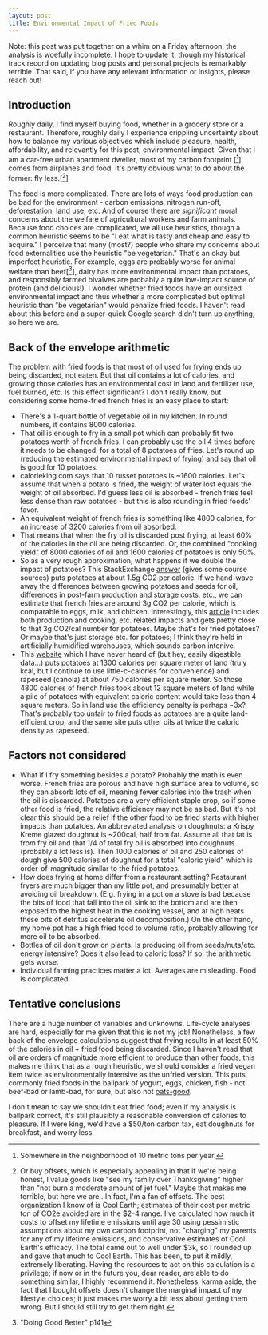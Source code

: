 ```yaml
---
layout: post
title: Environmental Impact of Fried Foods
---
```


Note: this post was put together on a whim on a Friday afternoon; the analysis is woefully incomplete. I hope to update it, though my historical track record on updating blog posts and personal projects is remarkably terrible. That said, if you have any relevant information or insights, please reach out!

## Introduction ##

Roughly daily, I find myself buying food, whether in a grocery store or a restaurant. Therefore, roughly daily I experience crippling uncertainty about how to balance my various objectives which include pleasure, health, affordability, and relevantly for this post, environmental impact. Given that I am a car-free urban apartment dweller, most of my carbon footprint [[^1]] comes from airplanes and food. It's pretty obvious what to do about the former: fly less.[[^2]]

The food is more complicated. There are lots of ways food production can be bad for the environment - carbon emissions, nitrogen run-off, deforestation, land use, etc. And of course there are _significant_ moral concerns about the welfare of agricultural workers and farm animals. Because food choices are complicated, we all use heuristics, though a common heuristic seems to be "I eat what is tasty and cheap and easy to acquire." I perceive that many (most?) people who share my concerns about food externalities use the heuristic "be vegetarian." That's an okay but imperfect heuristic. For example, eggs are probably worse for animal welfare than beef[[^3]], dairy has more environmental impact than potatoes, and responsibly farmed bivalves are probably a quite low-impact source of protein (and delicious!). I wonder whether fried foods have an outsized environmental impact and thus whether a more complicated but optimal heuristic than "be vegetarian" would penalize fried foods. I haven't read about this before and a super-quick Google search didn't turn up anything, so here we are. 

## Back of the envelope arithmetic ##
The problem with fried foods is that most of oil used for frying ends up being discarded, not eaten. But that oil contains a lot of calories, and growing those calories has an environmental cost in land and fertilizer use, fuel burned, etc. Is this effect significant? I don't really know, but considering some home-fried french fries is an easy place to start:
- There's a 1-quart bottle of vegetable oil in my kitchen. In round numbers, it contains 8000 calories.
- That oil is enough to fry in a small pot which can probably fit two potatoes worth of french fries. I can probably use the oil 4 times before it needs to be changed, for a total of 8 potatoes of fries. Let's round up (reducing the estimated environmental impact of frying) and say that oil is good for 10 potatoes. 
- calorieking.com says that 10 russet potatoes is ~1600 calories. Let's assume that when a potato is fried, the weight of water lost equals the weight of oil absorbed. I'd guess less oil is absorbed - french fries feel less dense than raw potatoes - but this is also rounding in fried foods' favor. 
- An equivalent weight of french fries is something like 4800 calories, for an increase of 3200 calories from oil absorbed.
- That means that when the fry oil is discarded post frying, at least 60% of the calories in the oil are being discarded. Or, the combined "cooking yield" of 8000 calories of oil and 1600 calories of potatoes is only 50%.
- So as a very rough approximation, what happens if we double the impact of potatoes? This StackExchange [answer](https://sustainability.stackexchange.com/questions/5883/why-does-cheese-have-such-a-high-carbon-footprint/5937#5937) (gives some course sources) puts potatoes at about 1.5g CO2 per calorie. If we hand-wave away the differences between growing potatoes and seeds for oil, differences in post-farm production and storage costs, etc., we can estimate that french fries are around 3g CO2 per calorie, which is comparable to eggs, milk, and chicken. Interestingly, this [article](http://www.businessinsider.com/the-top-10-foods-with-the-biggest-environmental-footprint-2015-9) includes both production and cooking, etc. related impacts and gets pretty close to that 3g CO2/cal number for potatoes. Maybe that's for fried potatoes? Or maybe that's just storage etc. for potatoes; I think they're held in artificially humidified warehouses, which sounds carbon intenive.
- This [website](http://www.gardeningplaces.com/articles/nutrition-per-hectare1.htm) which I have never heard of (but hey, easily digestible data...) puts potatoes at 1300 calories per square meter of land (truly kcal, but I continue to use little-c-calories for convenience) and rapeseed (canola) at about 750 calories per square meter. So those 4800 calories of french fries took about 12 square meters of land while a pile of potatoes with equivalent caloric content would take less than 4 square meters. So in land use the efficiency penalty is perhaps ~3x? That's probably too unfair to fried foods as potatoes are a quite land-efficient crop, and the same site puts other oils at twice the caloric density as rapeseed.

## Factors not considered ##
- What if I fry something besides a potato? Probably the math is even worse. French fries are porous and have high surface area to volume, so they can absorb lots of oil, meaning fewer calories into the trash when the oil is discarded. Potatoes are a very efficient staple crop, so if some other food is fried, the relative efficiency may not be as bad. But it's not clear this should be a relief if the other food to be fried starts with higher impacts than potatoes.
    An abbreviated analysis on doughnuts: a Krispy Kreme glazed doughnut is ~200cal, half from fat. Assume all that fat is from fry oil and that 1/4 of total fry oil is absorbed into doughnuts (probably a lot less is). Then 1000 calories of oil and 250 calories of dough give 500 calories of doughnut for a total "caloric yield" which is order-of-magnitude similar to the fried potatoes.
- How does frying at home differ from a restaurant setting? Restaurant fryers are much bigger than my little pot, and presumably better at avoiding oil breakdown. (E.g. frying in a pot on a stove is bad because the bits of food that fall into the oil sink to the bottom and are then exposed to the highest heat in the cooking vessel, and at high heats these bits of detritus accelerate oil decomposition.) On the other hand, my home pot has a high fried food to volume ratio, probably allowing for more oil to be absorbed. 
- Bottles of oil don't grow on plants. Is producing oil from seeds/nuts/etc. energy intensive? Does it also lead to caloric loss? If so, the arithmetic gets worse.
- Individual farming practices matter a lot. Averages are misleading. Food is complicated.

## Tentative conclusions ##
There are a huge number of variables and unknowns. Life-cycle analyses are hard, especially for me given that this is not my job! Nonetheless, a few back of the envelope calculations suggest that frying results in at least 50% of the calories in oil + fried food being discarded. Since I haven't read that oil are orders of magnitude more efficient to produce than other foods, this makes me think that as a rough heuristic, we should consider a fried vegan item twice as environmentally intensive as the unfried version. This puts commonly fried foods in the ballpark of yogurt, eggs, chicken, fish - not beef-bad or lamb-bad, for sure, but also not [oats-good](https://www.washingtonpost.com/lifestyle/food/why-your-humble-bowl-of-oatmeal-could-help-feed-a-growing-planet/2017/05/18/47c460ee-3a72-11e7-9e48-c4f199710b69_story.html?).

I don't mean to say we shouldn't eat fried food; even if my analysis is ballpark correct, it's still plausibly a reasonable conversion of calories to pleasure. If I were king, we'd have a \$50/ton carbon tax, eat doughnuts for breakfast, and worry less.

[^1]: Somewhere in the neighborhood of 10 metric tons per year. 
[^2]: Or buy offsets, which is especially appealing in that if we're being honest, I value goods like "see my family over Thanksgiving" higher than "not burn a moderate amount of jet fuel." Maybe that makes me terrible, but here we are...In fact, I'm a fan of offsets. The best organization I know of is Cool Earth; estimates of their cost per metric ton of CO2e avoided are in the \$2-4 range. I've calculated how much it costs to offset my lifetime emissions until age 30 using pessimistic assumptions about my own carbon footprint, not "charging" my parents for any of my lifetime emissions, and conservative estimates of Cool Earth's efficacy. The total came out to well under \$3k, so I rounded up and gave that much to Cool Earth. This has been, to put it mildly, extremely liberating. Having the resources to act on this calculation is a privilege; if now or in the future you, dear reader, are able to do something similar, I highly recommend it. Nonetheless, karma aside, the fact that I bought offsets doesn't change the marginal impact of my lifestyle choices; it just makes me worry a bit less about getting them wrong. But I should still try to get them right.
[^3]: "Doing Good Better" p141
